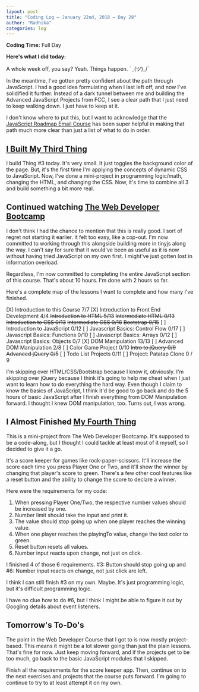 ```yaml
---
layout: post
title: "Coding Log — January 22nd, 2018 — Day 28"
author: "Radhika"
categories: log
---
```


**Coding Time:** Full Day

**Here's what I did today:**

A whole week off, you say? Yeah. Things happen. ¯\_(ツ)_/¯

In the meantime, I've gotten pretty confident about the path through JavaScript. I had a good idea formulating when I last left off, and now I've solidified it further. Instead of a dark tunnel between me and building the Advanced JavaScript Projects from FCC, I see a clear path that I just need to keep walking down. I just have to keep at it. 

I don't know where to put this, but I want to acknowledge that the [JavaScript Roadmap Email Course](http://jsroadmap.com) has been super helpful in making that path much more clear than just a list of what to do in order. 

## [I Built My Third Thing](http://rmorabia.com/tinyjs)

I build Thing #3 today. It's very small. It just toggles the background color of the page. But, it's the first time I'm applying the concepts of dynamic CSS to JavaScript. Now, I've done a mini-project in programming logic/math, changing the HTML, and changing the CSS. Now, it's time to combine all 3 and build something a bit more real.

## Continued watching [The Web Developer Bootcamp](http://udemy.com/the-web-developer-bootcamp)

I don't think I had the chance to mention that this is really good. I sort of regret not starting it earlier. It felt too easy, like a cop-out. I'm now committed to working through this alongside building more in tinyjs along the way. I can't say for sure that it would've been as useful as it is now without having tried JavaScript on my own first. I might've just gotten lost in information overload.

Regardless, I'm now committed to completing the entire JavaScript section of this course. That's about 10 hours. I'm done with 2 hours so far. 

Here's a complete map of the lessons I want to complete and how many I've finished. 

[X] Introduction to this Course 7/7
[X] Introduction to Front End Development 4/4
~~Introduction to HTML 5/13~~
~~Intermediate HTML 0/13~~
~~Introduction to CSS 0/13~~
~~Intermediate CSS 0/16~~
~~Bootstrap 0/15~~
[ ] Introduction to JavaScript 0/12
[ ] Javascript Basics: Control Flow 0/17
[ ] Javascript Basics: Functions 0/10
[ ] Javascript Basics: Arrays 0/12
[ ] Javascript Basics: Objects 0/7
[X] DOM Manipulation 13/13
[ ] Advanced DOM Manipulation 2/8
[ ] Color Game Project 0/10
~~Intro to jQuery 0/9~~
~~Advanced jQuery 0/5~~
[ ] Todo List Projects 0/11
[ ] Project: Patatap Clone 0 / 9

I'm skipping over HTML/CSS/Bootstrap because I know it, obviously. I'm skipping over jQuery because I think it's going to help me cheat when I just want to learn how to do everything the hard way. Even though I claim to know the basics of JavaScript, I think it'd be good to go back and do the 5 hours of basic JavaScript after I finish everything from DOM Manipulation forward. I thought I knew DOM manipulation, too. Turns out, I was wrong. 

## I Almost Finished [My Fourth Thing](http://rmorabia.com/tinyjs)

This is a mini-project from The Web Developer Bootcamp. It's supposed to be a code-along, but I thought I could tackle at least most of it myself, so I decided to give it a go.

It's a score keeper for games like rock-paper-scissors. It'll increase the score each time you press Player One or Two, and it'll show the winner by changing that player's score to green. There's a few other cool features like a reset button and the ability to change the score to declare a winner. 

Here were the requirements for my code:

1. When pressing Player One/Two, the respective number values should be increased by one.
2. Number limit should take the input and print it. 
3. The value should stop going up when one player reaches the winning value. 
4. When one player reaches the playingTo value, change the text color to green.
5. Reset button resets all values.
6. Number input reacts upon change, not just on click.

I finished 4 of  those 6 requirements. #3: Button should stop going up and #6: Number input reacts on change, not just click are left.

I think I can still finish #3 on my own. Maybe. It's just programming logic, but it's difficult programming logic. 

I have no clue how to do #6, but I think I might be able to figure it out by Googling details about event listeners.

## Tomorrow's To-Do's

The point in the Web Developer Course that I got to is now mostly project-based. This means it might be a lot slower going than just the plain lessons. That's fine for now. Just keep moving forward, and if the projects get to be too much, go back to the basic JavaScript modules that I skipped.

Finish all the requirements for the score keeper app. Then, continue on to the next exercises and projects that the course puts forward. I'm going to continue to try to at least attempt it on my own. 